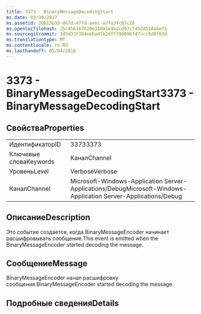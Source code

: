 ```yaml
---
title: 3373 - BinaryMessageDecodingStart
ms.date: 03/30/2017
ms.assetid: 20b13b33-d67d-47fd-aeec-a7fa3fc87c26
ms.openlocfilehash: 25c456167620e31081e4b2cd97cf452d51da5ef1
ms.sourcegitcommit: 3d5d33f384eeba41b2dff79d096f47ccc8d8f03d
ms.translationtype: MT
ms.contentlocale: ru-RU
ms.lasthandoff: 05/04/2018
---
```

# <a name="3373---binarymessagedecodingstart"></a><span data-ttu-id="0ca4b-102">3373 - BinaryMessageDecodingStart</span><span class="sxs-lookup"><span data-stu-id="0ca4b-102">3373 - BinaryMessageDecodingStart</span></span>
## <a name="properties"></a><span data-ttu-id="0ca4b-103">Свойства</span><span class="sxs-lookup"><span data-stu-id="0ca4b-103">Properties</span></span>  
  
|||  
|-|-|  
|<span data-ttu-id="0ca4b-104">Идентификатор</span><span class="sxs-lookup"><span data-stu-id="0ca4b-104">ID</span></span>|<span data-ttu-id="0ca4b-105">3373</span><span class="sxs-lookup"><span data-stu-id="0ca4b-105">3373</span></span>|  
|<span data-ttu-id="0ca4b-106">Ключевые слова</span><span class="sxs-lookup"><span data-stu-id="0ca4b-106">Keywords</span></span>|<span data-ttu-id="0ca4b-107">Канал</span><span class="sxs-lookup"><span data-stu-id="0ca4b-107">Channel</span></span>|  
|<span data-ttu-id="0ca4b-108">Уровень</span><span class="sxs-lookup"><span data-stu-id="0ca4b-108">Level</span></span>|<span data-ttu-id="0ca4b-109">Verbose</span><span class="sxs-lookup"><span data-stu-id="0ca4b-109">Verbose</span></span>|  
|<span data-ttu-id="0ca4b-110">Канал</span><span class="sxs-lookup"><span data-stu-id="0ca4b-110">Channel</span></span>|<span data-ttu-id="0ca4b-111">Microsoft-Windows-Application Server-Applications/Debug</span><span class="sxs-lookup"><span data-stu-id="0ca4b-111">Microsoft-Windows-Application Server-Applications/Debug</span></span>|  
  
## <a name="description"></a><span data-ttu-id="0ca4b-112">Описание</span><span class="sxs-lookup"><span data-stu-id="0ca4b-112">Description</span></span>  
 <span data-ttu-id="0ca4b-113">Это событие создается, когда BinaryMessageEncoder начинает расшифровывать сообщение.</span><span class="sxs-lookup"><span data-stu-id="0ca4b-113">This event is emitted when the BinaryMessageEncoder started decoding the message.</span></span>  
  
## <a name="message"></a><span data-ttu-id="0ca4b-114">Сообщение</span><span class="sxs-lookup"><span data-stu-id="0ca4b-114">Message</span></span>  
 <span data-ttu-id="0ca4b-115">BinaryMessageEncoder начал расшифровку сообщения.</span><span class="sxs-lookup"><span data-stu-id="0ca4b-115">BinaryMessageEncoder started decoding the message.</span></span>  
  
## <a name="details"></a><span data-ttu-id="0ca4b-116">Подробные сведения</span><span class="sxs-lookup"><span data-stu-id="0ca4b-116">Details</span></span>
